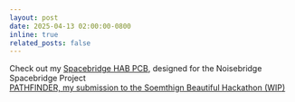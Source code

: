 ```yaml
---
layout: post
date: 2025-04-13 02:00:00-0800
inline: true
related_posts: false
---
```

<div>
Check out my <a href="https://github.com/eigenlucy/spacebridgehabpcb">Spacebridge HAB PCB</a>, designed for the Noisebridge Spacebridge Project
</div>
<div>
 <a href="https://github.com/eigenlucy/somethingbeautiful">PATHFINDER, my submission to the Soemthign Beautiful Hackathon (WIP)</a>
</div>
